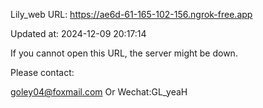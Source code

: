 Lily_web URL: https://ae6d-61-165-102-156.ngrok-free.app

Updated at: 2024-12-09 20:17:14

If you cannot open this URL, the server might be down.

Please contact: 

goley04@foxmail.com Or Wechat:GL_yeaH